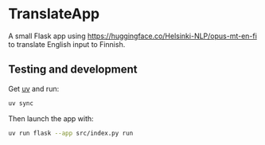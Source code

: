 # TranslateApp

A small Flask app using https://huggingface.co/Helsinki-NLP/opus-mt-en-fi to translate English input to Finnish.

## Testing and development

Get [uv](https://docs.astral.sh/uv/) and run:

```bash
uv sync
```

Then launch the app with:

```bash
uv run flask --app src/index.py run
```